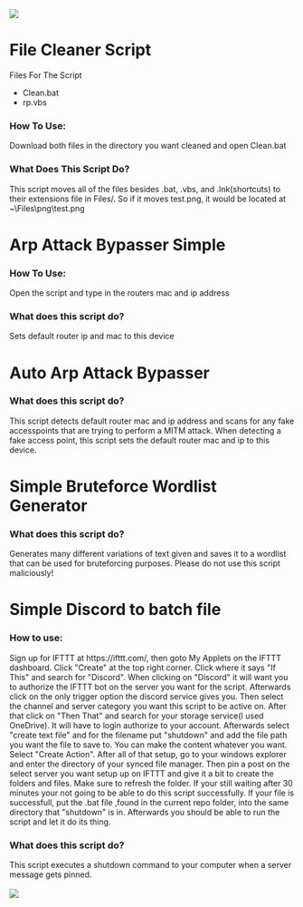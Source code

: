 
<img src="https://capsule-render.vercel.app/api?type=slice&color=07b1ff&height=315&section=header&text=Simple%20MSDOS%20Scripts&fontSize=60&fontColor=07ff1a" /></img>
<br />
# File Cleaner Script
Files For The Script
<br />
+ Clean.bat
+ rp.vbs
<h3>How To Use:</h3>
Download both files in the directory you want cleaned and open Clean.bat<br />
<h3>What Does This Script Do?</h3>
This script moves all of the files besides .bat, .vbs, and .lnk(shortcuts) to their extensions file in Files/. So if it moves test.png, it would be located at ~\Files\png\test.png
<br>
<h1>Arp Attack Bypasser Simple</h1>
<h3>How To Use:</h3>
Open the script and type in the routers mac and ip address<br />
<h3>What does this script do?</h3>
Sets default router ip and mac to this device<br />
<h1>Auto Arp Attack Bypasser</h1>
<h3>What does this script do?</h3>
This script detects default router mac and ip address and scans for any fake accesspoints that are trying to perform a MITM attack. When detecting a fake access point, this script sets the default router mac and ip to this device.<br />
<h1>Simple Bruteforce Wordlist Generator</h1>
<h3>What does this script do?</h3>
Generates many different variations of text given and saves it to a wordlist that can be used for bruteforcing purposes. Please do not use this script maliciously!<br />
<h1>Simple Discord to batch file</h1>
<h3>How to use:</h3>
Sign up for IFTTT at https://ifttt.com/, then goto My Applets on the IFTTT dashboard. Click "Create" at the top right corner. Click where it says "If This" and search for "Discord". When clicking on "Discord" it will want you to authorize the IFTTT bot on the server you want for the script. Afterwards click on the only trigger option the discord service gives you. Then select the channel and server category you want this script to be active on. After that click on "Then That" and search for your storage service(I used OneDrive). It will have to login authorize to your account. Afterwards select "create text file" and for the filename put "shutdown" and add the file path you want the file to save to. You can make the content whatever you want. Select "Create Action". After all of that setup, go to your windows explorer and enter the directory of your synced file manager. Then pin a post on the select server you want setup up on IFTTT and give it a bit to create the folders and files. Make sure to refresh the folder. If your still waiting after 30 minutes your not going to be able to do this script successfully. If your file is successfull, put the .bat file ,found in the current repo folder, into the same directory that "shutdown" is in. Afterwards you should be able to run the script and let it do its thing.<br />
<h3>What does this script do?</h3>
This script executes a shutdown command to your computer when a server message gets pinned.</br >
<br />
<img src="https://capsule-render.vercel.app/api?type=rect&color=ffffff&height=100&section=header&text=Anything%20I%20Post%20On%20Github%20Is%20Free%20To%20Use%20And%20Modify&fontSize=30&fontColor=07ff1a" /></img>

